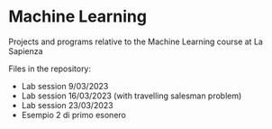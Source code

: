 # Machine Learning
Projects and programs relative to the Machine Learning course at La Sapienza

Files in the repository:
 - Lab session 9/03/2023
 - Lab session 16/03/2023 (with travelling salesman problem)
 - Lab session 23/03/2023
 - Esempio 2 di primo esonero
